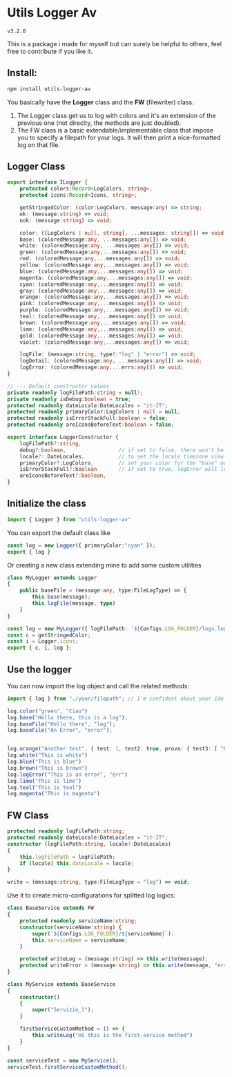 ﻿# Utils Logger Av



`v3.2.0`

This is a package i made for myself but can surely be helpful to others, feel free to contribute if you like it.



## Install:

```bash
npm install utils-logger-av
```
You basically have the **Logger** class and the **FW** (filewriter) class.
1. The Logger class get us to log with colors and it's an extension of the previous one (not direclty, the methods are just doubled).
2. The FW class is a basic extendable/implementable class that impose you to specify a filepath for your logs. It will then print a nice-formatted log on that file.



## Logger Class

```ts
export interface ILogger {
    protected colors:Record<LogColors, string>;
    protected icons:Record<Icons, string>;

    getStringedColor: (color:LogColors, message:any) => string;
    ok: (message:string) => void;
    nok: (message:string) => void;

    color: ([LogColors | null, string], ...messages: string[]) => void;
    base: (coloredMessage:any, ...messages:any[]) => void;
    white: (coloredMessage:any, ...messages:any[]) => void;
    green: (coloredMessage:any,...messages:any[]) => void;
    red: (coloredMessage:any,...messages:any[]) => void;
    yellow: (coloredMessage:any,...messages:any[]) => void;
    blue: (coloredMessage:any,...messages:any[]) => void;
    magenta: (coloredMessage:any,...messages:any[]) => void;
    cyan: (coloredMessage:any,...messages:any[]) => void;
    gray: (coloredMessage:any,...messages:any[]) => void;
    orange: (coloredMessage:any,...messages:any[]) => void;
    pink: (coloredMessage:any,...messages:any[]) => void;
    purple: (coloredMessage:any,...messages:any[]) => void;
    teal: (coloredMessage:any,...messages:any[]) => void;
    brown: (coloredMessage:any,...messages:any[]) => void;
    lime: (coloredMessage:any,...messages:any[]) => void;
    gold: (coloredMessage:any,...messages:any[]) => void;
    violet: (coloredMessage:any,...messages:any[]) => void;

    logFile: (message:string, type?:"log" | "error") => void;
    logDetail: (coloredMessage:any, ...messages:any[]) => void;
    logError: (coloredMessage:any,...errs:any[]) => void;
}

// --- Default constructor values
private readonly logFilePath:string = null!;
private readonly isDebug:boolean = true;
protected readonly dateLocale:DateLocales = "it-IT";
protected readonly primaryColor:LogColors | null = null;
protected readonly isErrorStackFull:boolean = false;
protected readonly areIconsBeforeText:boolean = false;

export interface LoggerConstructor {
    logFilePath?:string,
    debug?:boolean,                 // if set to false, there won't be any more log.
    locale?: DateLocales,           // to set the locale timezone view
    primaryColor?:LogColors,        // set your color for the "base" method. default is white
    isErrorStackFull?:boolean       // if set to true, logError will log the full stack trace
    areIconsBeforeText?:boolean,
}
```




## Initialize the class

```ts
import { Logger } from "utils-logger-av"
```

You can export the default class like
```ts
const log = new Logger({ primaryColor:"cyan" });
export { log }
```


Or creating a new class extending mine to add some custom utilities
```ts
class MyLogger extends Logger
{
    public baseFile = (message:any, type:FileLogType) => {
        this.base(message);
        this.logFile(message, type)
    }
}

const log = new MyLogger({ logFilePath: `${Configs.LOG_FOLDER}/logs.log` });
const c = getStringedColor;
const i = Logger.icons;
export { c, i, log };
```


## Use the logger
You can now import the log object and call the related methods:
```ts
import { log } from "./your/filepath"; // I'm confident about your ide auto-import features

log.color("green", "Ciao")
log.base("Hello there, this is a log");
log.baseFile("Hello there", "log");
log.baseFile("An Error", "error");


log.orange("Another test", { test: 1, test2: true, prova: { test3: [ "Hello", 2, false] } }, false, 12.3);
log.white("This is white")
log.blue("This is blue")
log.brown("This is brown")
log.logError("This is an error", "err")
log.lime("This is lime")
log.teal("This is teal")
log.magenta("This is magenta")
```

## FW Class

```ts
protected readonly logFilePath:string;
protected readonly dateLocale:DateLocales = "it-IT";
constructor (logFilePath:string, locale?:DateLocales)
{
    this.logFilePath = logFilePath;
    if (locale) this.dateLocale = locale;
}

write = (message:string, type:FileLogType = "log") => void;
```

Use it to create micro-configurations for splitted log logics:
```ts
class BaseService extends FW
{
    protected readonly serviceName:string;
    constructor(serviceName:string) {
        super(`${Configs.LOG_FOLDER}/${serviceName}`);
        this.serviceName = serviceName;
    }

    protected writeLog = (message:string) => this.write(message);
    protected writeError = (message:string) => this.write(message, "error");
}

class MyService extends BaseService
{
    constructor()
    {
        super("Servizio_1");
    }

    firstServiceCustomMethod = () => {
        this.writeLog("Hi this is the first-service method")
    }
}

const serviceTest = new MyService();
serviceTest.firstServiceCustomMethod();
```
